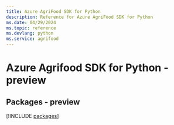 ```yaml
---
title: Azure AgriFood SDK for Python
description: Reference for Azure AgriFood SDK for Python
ms.date: 04/29/2024
ms.topic: reference
ms.devlang: python
ms.service: agrifood
---
```

# Azure Agrifood SDK for Python - preview
## Packages - preview
[!INCLUDE [packages](agrifood-index.md)]